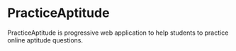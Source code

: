 # PracticeAptitude
PracticeAptitude is progressive web application to help students to practice online aptitude questions. 
